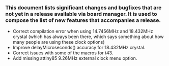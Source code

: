 ### This document lists significant changes and bugfixes that are not yet in a release available via board manager. It is used to compose the list of new features that accompanies a release.

* Correct compilation error when using 14.7456MHz and 18.432MHz crystal (which has always been there, which says something about how many people are using these clock options)
* Improve delayMicroseconds() accuracy for 18.432MHz crystal.
* Correct issues with some of the macros for t43.
* Add missing attiny85 9.26MHz external clock menu option.
